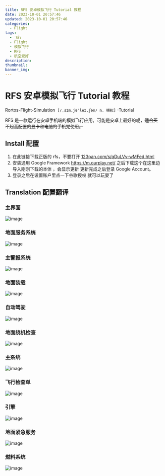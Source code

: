 ```yaml
---
title: RFS 安卓模拟飞行 Tutorial 教程
date: 2023-10-01 20:57:46
updated: 2023-10-01 20:57:46
categories:
  - Flight
tags:
  - 飞行
  - Flight
  - 模拟飞行
  - RFS
  - 航空爱好
description: 
thumbnail: 
banner_img:
---
```


# RFS 安卓模拟飞行 Tutorial 教程

Rortos-Flight-Simulation  `[/ˌsɪm.jəˈleɪ.ʃən/ n. 模拟]` -Tutorial

RFS 是一款运行在安卓手机端的模拟飞行应用，可能是安卓上最好的呢，~~适合买不起高配置的显卡和电脑的手机党使用。~~

## Install 配置

1. 在此链接下载正版的 rfs，不要打开 [123pan.com/s/qDuLVv-wMFed.html](https://www.123pan.com/s/qDuLVv-wMFed.html)
2. 安装通用 Google Framework <https://m.ourplay.net/> 之后下载这个在这里边导入刚刚下载的本体 ，会显示更新 更新完成之后登录 Google Account。
3. 登录之后在设置账户里点一下谷歌授权 就可以玩耍了 

## Translation 配置翻译

### 主界面

​![image](http://oss.whaleluo.top//blog/img/202306252215584.png-picsmall)​

### 地面服务系统

​![image](http://oss.whaleluo.top//blog/img/202306252215586.png-picsmall)​

### 主警报系统

​![image](http://oss.whaleluo.top//blog/img/202306252215587.png-picsmall)​

### 地面装载

​![image](http://oss.whaleluo.top//blog/img/202306252215588.png-picsmall)​

### 自动驾驶

​![image](http://oss.whaleluo.top//blog/img/202306252215589.png-picsmall)​

### 地面绕机检查

​![image](http://oss.whaleluo.top//blog/img/202306252215590.png-picsmall)​

### 主系统

​![image](http://oss.whaleluo.top//blog/img/202306252215591.png-picsmall)​

### 飞行检查单

​![image](http://oss.whaleluo.top//blog/img/202306252215592.png-picsmall) 

### 引擎

​![image](http://oss.whaleluo.top//blog/img/202306252215593.png-picsmall)​

### 地面紧急服务

​![image](http://oss.whaleluo.top//blog/img/202306252215594.png-picsmall)​

### 燃料系统

​![image](http://oss.whaleluo.top//blog/img/202306252215595.png-picsmall)
